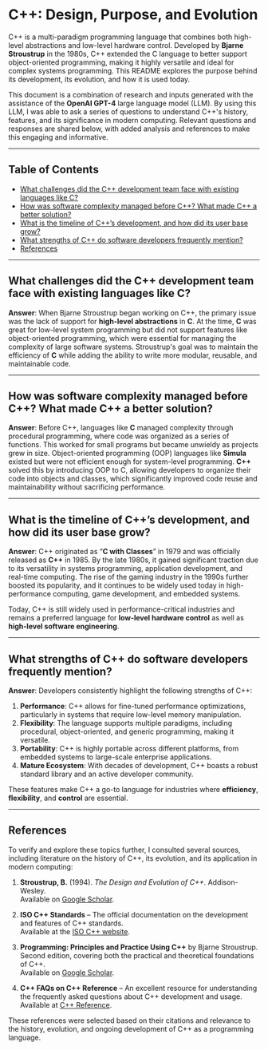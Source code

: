 # C++: Design, Purpose, and Evolution

C++ is a multi-paradigm programming language that combines both high-level abstractions and low-level hardware control. Developed by **Bjarne Stroustrup** in the 1980s, C++ extended the C language to better support object-oriented programming, making it highly versatile and ideal for complex systems programming. This README explores the purpose behind its development, its evolution, and how it is used today.

This document is a combination of research and inputs generated with the assistance of the **OpenAI GPT-4** large language model (LLM). By using this LLM, I was able to ask a series of questions to understand C++'s history, features, and its significance in modern computing. Relevant questions and responses are shared below, with added analysis and references to make this engaging and informative.

---

## Table of Contents
- [What challenges did the C++ development team face with existing languages like C?](#what-challenges-did-the-c-development-team-face)
- [How was software complexity managed before C++? What made C++ a better solution?](#how-was-software-complexity-managed-before-c)
- [What is the timeline of C++’s development, and how did its user base grow?](#what-is-the-timeline-of-cs-development-and-how-did-its-user-base-grow)
- [What strengths of C++ do software developers frequently mention?](#what-strengths-of-c-do-software-developers-frequently-mention)
- [References](#references)

---

## What challenges did the C++ development team face with existing languages like C?

**Answer**: When Bjarne Stroustrup began working on C++, the primary issue was the lack of support for **high-level abstractions** in **C**. At the time, **C** was great for low-level system programming but did not support features like object-oriented programming, which were essential for managing the complexity of large software systems. Stroustrup's goal was to maintain the efficiency of **C** while adding the ability to write more modular, reusable, and maintainable code.

---

## How was software complexity managed before C++? What made C++ a better solution?

**Answer**: Before C++, languages like **C** managed complexity through procedural programming, where code was organized as a series of functions. This worked for small programs but became unwieldy as projects grew in size. Object-oriented programming (OOP) languages like **Simula** existed but were not efficient enough for system-level programming. **C++** solved this by introducing OOP to C, allowing developers to organize their code into objects and classes, which significantly improved code reuse and maintainability without sacrificing performance.

---

## What is the timeline of C++’s development, and how did its user base grow?

**Answer**: C++ originated as “**C with Classes**” in 1979 and was officially released as **C++** in 1985. By the late 1980s, it gained significant traction due to its versatility in systems programming, application development, and real-time computing. The rise of the gaming industry in the 1990s further boosted its popularity, and it continues to be widely used today in high-performance computing, game development, and embedded systems.

Today, C++ is still widely used in performance-critical industries and remains a preferred language for **low-level hardware control** as well as **high-level software engineering**.

---

## What strengths of C++ do software developers frequently mention?

**Answer**: Developers consistently highlight the following strengths of C++:
1. **Performance**: C++ allows for fine-tuned performance optimizations, particularly in systems that require low-level memory manipulation.
2. **Flexibility**: The language supports multiple paradigms, including procedural, object-oriented, and generic programming, making it versatile.
3. **Portability**: C++ is highly portable across different platforms, from embedded systems to large-scale enterprise applications.
4. **Mature Ecosystem**: With decades of development, C++ boasts a robust standard library and an active developer community.

These features make C++ a go-to language for industries where **efficiency**, **flexibility**, and **control** are essential.

---

## References

To verify and explore these topics further, I consulted several sources, including literature on the history of C++, its evolution, and its application in modern computing:

1. **Stroustrup, B.** (1994). *The Design and Evolution of C++*. Addison-Wesley.  
   Available on [Google Scholar](https://scholar.google.com/scholar?q=The+Design+and+Evolution+of+C++).

2. **ISO C++ Standards** – The official documentation on the development and features of C++ standards.  
   Available at the [ISO C++ website](https://isocpp.org/std/the-standard).

3. **Programming: Principles and Practice Using C++** by Bjarne Stroustrup.  
   Second edition, covering both the practical and theoretical foundations of C++.  
   Available on [Google Scholar](https://scholar.google.com/scholar?q=Programming:+Principles+and+Practice+Using+C++).

4. **C++ FAQs on C++ Reference** – An excellent resource for understanding the frequently asked questions about C++ development and usage.  
   Available at [C++ Reference](https://en.cppreference.com/w/cpp/faq).

These references were selected based on their citations and relevance to the history, evolution, and ongoing development of C++ as a programming language.
